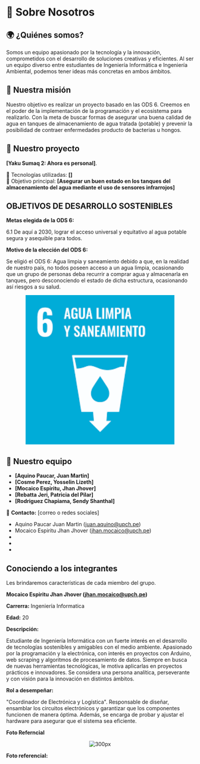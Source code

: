 # 📌 Sobre Nosotros 

## 🌍 ¿Quiénes somos?  
Somos un equipo apasionado por la tecnología y la innovación, comprometidos con el desarrollo de soluciones creativas y eficientes. Al ser un equipo diverso entre estudiantes de Ingeniería Informática e Ingeniería Ambiental, podemos tener ideas más concretas en ambos ámbitos.

## 🎯 Nuestra misión  
Nuestro objetivo es realizar un proyecto basado en las ODS 6. Creemos en el poder de la implementación de la programación y el ecosistema para realizarlo. Con la meta de buscar formas de asegurar una buena calidad de agua en tanques de almacenamiento de agua tratada (potable) y prevenir la posibilidad de contraer enfermedades producto de bacterias u hongos.

## 🚀 Nuestro proyecto  
**[Yaku Sumaq 2: Ahora es personal]**.  

🔧 Tecnologías utilizadas: **[]**  
🎯 Objetivo principal: **[Asegurar un buen estado en los tanques del almacenamiento del agua mediante el uso de sensores infrarrojos]**  

## OBJETIVOS DE DESARROLLO SOSTENIBLES

**Metas elegida de la ODS 6:**

6.1  De aquí a 2030, lograr el acceso universal y equitativo al agua potable segura y asequible para todos.

**Motivo de la elección del ODS 6:**

Se eligió el ODS 6: Agua limpia y saneamiento debido a que, en la realidad de nuestro país, no todos poseen acceso a un agua limpia, ocasionando que un grupo de personas deba recurrir a comprar agua y almacenarla en tanques, pero desconociendo el estado de dicha estructura, ocasionando así riesgos a su salud.

<p align="center">
  <img src="https://github.com/aquinoestoyxd/Proyecto_de_Ingenieria_1/blob/main/Im%C3%A1genes/ODS_6.png" alt="Imagen 1" width="400">
</p>

## 👥 Nuestro equipo  
- **[Aquino Paucar, Juan Martin]**
- **[Cosme Perez, Yosselin Lizeth]**
- **[Mocaico Espiritu, Jhan Jhover]**  
- **[Rebatta Jeri, Patricia del Pilar]** 
- **[Rodriguez Chapiama, Sendy Shanthal]**

📩 **Contacto:** [correo o redes sociales]  
- Aquino Paucar Juan Martin (juan.aquino@upch.pe)
- Mocaico Espiritu Jhan Jhover (jhan.mocaico@upch.pe)
- 
- 
- 

## Conociendo a los integrantes
Les brindaremos características de cada miembro del grupo.

**Mocaico Espiritu Jhan Jhover (jhan.mocaico@upch.pe)**

**Carrerra:** Ingeniería Informatica

**Edad:** 20

**Descripción:** 

Estudiante de Ingeniería Informática con un fuerte interés en el desarrollo de tecnologías sostenibles y amigables con el medio ambiente. Apasionado por la programación y la electrónica, con interés en proyectos con Arduino, web scraping y algoritmos de procesamiento de datos. Siempre en busca de nuevas herramientas tecnológicas, le motiva aplicarlas en proyectos prácticos e innovadores. Se considera una persona analítica, perseverante y con visión para la innovación en distintos ámbitos. 

**Rol a desempeñar:** 

"Coordinador de Electrónica y Logística". Responsable de diseñar, ensamblar los circuitos electrónicos y garantizar que los componentes funcionen de manera óptima. Además, se encarga de probar y ajustar el hardware para asegurar que el sistema sea eficiente. 

**Foto Referncial**

<p align= "center">
  <img src="https://github.com/aquinoestoyxd/Proyecto_de_Ingenieria_1/blob/main/Im%C3%A1genes/foto-mocaico.jpg?raw=true" alt="300px" width="300px"/>
</p>



**Foto referencial:** 
